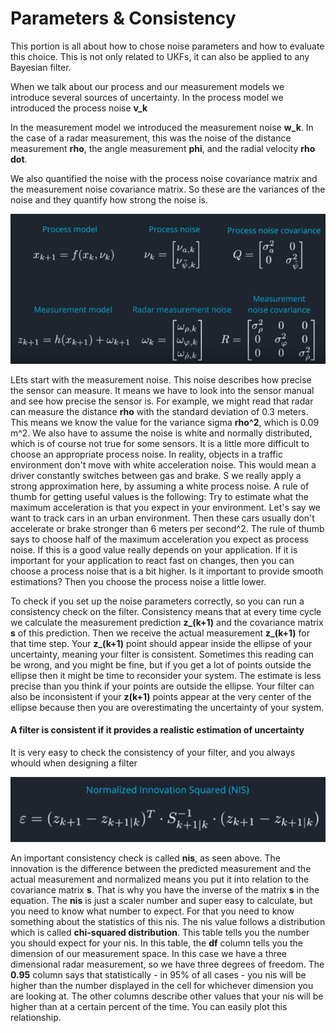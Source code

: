 # Parameters & Consistency

This portion is all about how to chose noise parameters and how to evaluate this choice. This is not only related to UKFs, it can also be applied to any Bayesian filter. 

When we talk about our process and our measurement models we introduce several sources of uncertainty. In the process model we introduced the process noise **v_k**

In the measurement model we introduced the measurement noise **w_k**. In the case of a radar measurement, this was the noise of the distance measurement **rho**, the angle measurement **phi**, and the radial velocity **rho dot**.

We also quantified the noise with the process noise covariance matrix and the measurement noise covariance matrix. So these are the variances of the noise and they quantify how strong the noise is.

![alt tag](imgs/noiseUncertainty.png)

LEts start with the measurement noise. This noise describes how precise the sensor can measure. It means we have to look into the sensor manual and see how precise the sensor is. For example, we might read that radar can measure the distance **rho** with the standard deviation of 0.3 meters. This means we know the value for the variance sigma **rho^2**, which is 0.09 m^2. We also have to assume the noise is white and normally distributed, which is of course not true for some sensors. It is a little more difficult to choose an appropriate process noise. In reality, objects in a traffic environment don't move with white acceleration noise. This would mean a driver constantly switches between gas and brake. S we really apply a strong approximation here, by assuming a white process noise. A rule of thumb for getting useful values is the following: Try to estimate what the maximum acceleration is that you expect in your environment. Let's say we want to track cars in an urban environment. Then these cars usually don't accelerate or brake stronger than 6 meters per second^2. The rule of thumb says to choose half of the maximum acceleration you expect as process noise. If this is a good value really depends on your application. If it is important for your application to react fast on changes, then you can choose a process noise that is a bit higher. Is it important to provide smooth estimations? Then you choose the process noise a little lower.

To check if you set up the noise parameters correctly, so you can run a consistency check on the filter. Consistency means that at every time cycle we calculate the measurement prediction **z_(k+1)** and the covariance matrix **s** of this prediction. Then we receive the actual measurement **z_(k+1)** for that time step. Your **z_(k+1)** point should appear inside the ellipse of your uncertainty, meaning your filter is consistent. Sometimes this reading can be wrong, and you might be fine, but if you get a lot of points outside the ellipse then it might be time to reconsider your system. The estimate is less precise than you think if your points are outside the ellipse. Your filter can also be inconsistent if your **z(k+1)** points appear at the very center of the ellipse because then you are overestimating the uncertainty of your system. 

#### A filter is consistent if it provides a realistic estimation of uncertainty

It is very easy to check the consistency of your filter, and you always whould when designing a filter

![alt tag](imgs/nis.png)

An important consistency check is called **nis**, as seen above. The innovation is the difference between the predicted measurement and the actual measurement and normalized means you put it into relation to the covariance matrix **s**. That is why you have the inverse of the matrix **s** in the equation. The **nis** is just a scaler number and super easy to calculate, but you need to know what number to expect. For that you need to know something about the statistics of this nis. The nis value follows a distribution which is called **chi-squared distribution**. This table tells you the number you should expect for your nis. In this table, the **df** column tells you the dimension of our measurement space. In this case we have a three dimensional radar measurement, so we have three degrees of freedom. The **0.95** column says that statistically - in 95% of all cases - you nis will be higher than the number displayed in the cell for whichever dimension you are looking at. The other columns describe other values that your nis will be higher than at a certain percent of the time. You can easily plot this relationship. 
